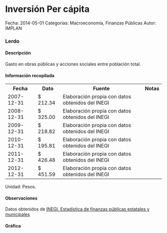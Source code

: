 Inversión Per cápita
=====

Fecha: 2014-05-01
Categorías: Macroeconomía, Finanzas Públicas
Autor: IMPLAN

### Lerdo

#### Descripción

Gasto en obras públicas y acciones sociales entre población total.

#### Información recopilada

<table class="table table-hover table-bordered">
  <tr><th>Fecha</th><th>Dato</th><th>Fuente</th><th>Notas</th></tr>
  <tr><td>2007-12-31</td><td>$ 212.34</td><td>Elaboración propia con datos obtenidos del INEGI</td><td></td></tr>
  <tr><td>2008-12-31</td><td>$ 325.00</td><td>Elaboración propia con datos obtenidos del INEGI</td><td></td></tr>
  <tr><td>2009-12-31</td><td>$ 218.82</td><td>Elaboración propia con datos obtenidos del INEGI</td><td></td></tr>
  <tr><td>2010-12-31</td><td>$ 195.81</td><td>Elaboración propia con datos obtenidos del INEGI</td><td></td></tr>
  <tr><td>2011-12-31</td><td>$ 426.48</td><td>Elaboración propia con datos obtenidos del INEGI</td><td></td></tr>
  <tr><td>2012-12-31</td><td>$ 451.59</td><td>Elaboración propia con datos obtenidos del INEGI</td><td></td></tr>
</table>

Unidad: Pesos.

#### Observaciones

Datos obtenidos de [INEGI. Estadística de finanzas públicas estatales y municipales](http://www.inegi.org.mx/sistemas/olap/Proyectos/bd/continuas/finanzaspublicas/FPMun.asp?s=est&c=11289&proy=efipem_fmun)

#### Gráfica

<div id="Morriszhypubfp" class="grafica"></div>
  <!-- JAVASCRIPT DE LA GRAFICA EN Morriszhypubfp -->
  <script>
  new Morris.Bar({
    element: 'Morriszhypubfp',
    data: [
      { fecha: '2007-12-31', dato: 212.34 },
      { fecha: '2008-12-31', dato: 325.00 },
      { fecha: '2009-12-31', dato: 218.82 },
      { fecha: '2010-12-31', dato: 195.81 },
      { fecha: '2011-12-31', dato: 426.48 },
      { fecha: '2012-12-31', dato: 451.59 }
    ],
    xkey: 'fecha',
    ykeys: ['dato'],
    labels: ['Dato']
  });
  </script>
